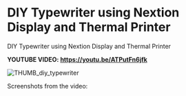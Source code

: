 # DIY Typewriter using Nextion Display and Thermal Printer
DIY Typewriter using Nextion Display and Thermal Printer


**YOUTUBE VIDEO: https://youtu.be/ATPutFn6jfk**


![THUMB_diy_typewriter](https://github.com/upiir/diy_typewriter_nextion_display/assets/117754156/f346f663-5d79-4510-8b3e-ac8449b92894)


Screenshots from the video:
